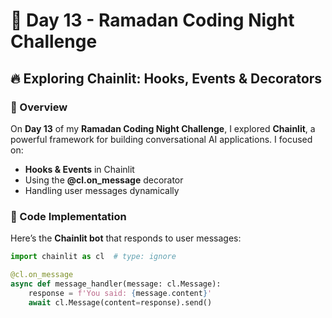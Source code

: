 # 🚀 Day 13 - Ramadan Coding Night Challenge  

## 🔥 Exploring Chainlit: Hooks, Events & Decorators  

### 📝 Overview  
On **Day 13** of my **Ramadan Coding Night Challenge**, I explored **Chainlit**, a powerful framework for building conversational AI applications. I focused on:  
- **Hooks & Events** in Chainlit  
- Using the **@cl.on_message** decorator  
- Handling user messages dynamically  

### 📜 Code Implementation  
Here’s the **Chainlit bot** that responds to user messages:  

```python
import chainlit as cl  # type: ignore

@cl.on_message
async def message_handler(message: cl.Message):
    response = f'You said: {message.content}'
    await cl.Message(content=response).send()
```